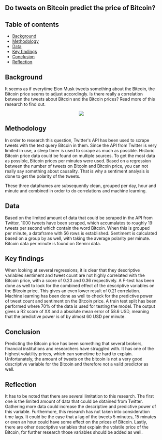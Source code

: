 ## Do tweets on Bitcoin predict the price of Bitcoin?


## Table of contents
- [Background](https://github.com/Jenniferdersjant/Final_project/blob/main/README.md#background)
- [Methodology](https://github.com//Jenniferdersjant/Final_project/blob/main/README.md#methodology)
- [Data](https://github.com//Jenniferdersjant/Final_project/blob/main/README.md#data)
- [Key findings](https://github.com/Jenniferdersjant/Final_project/blob/main/README.md#key-findings)
- [Conclusion](https://github.com//Jenniferdersjant/Final_project/blob/main/README.md#Conclusion)
- [Reflection](https://github.com//Jenniferdersjant/Final_project/blob/main/README.md#Reflection)


## Background
It seems as if everytime Elon Musk tweets something about the Bitcoin, the Bitcoin price seems to adjust accordingly. Is there really a correlation between the tweets about Bitcoin and the Bitcoin prices? Read more of this research to find out. 


<p align="center">
  <img src="https://cdn.vox-cdn.com/thumbor/kRoX7XGXHMCqTtvu4KGGeoqmBdI=/0x0:5021x3161/920x613/filters:focal(2110x1180:2912x1982):format(webp)/cdn.vox-cdn.com/uploads/chorus_image/image/69306217/1232949232.0.jpg" />
</p>


## Methodology
In order to research this question, Twitter's API has been used to scrape tweets with the text query Bitcoin in them. Since the API from Twitter is very limited in use, a sleep timer is used to scrape as much as possible. Historic Bitcoin price data could be found on multiple sources. To get the most data as possible, Bitcoin prices per minutes were used. Based on a regression between the number of tweets on Bitcoin and Bitcoin price, you can not really say something about causality. That is why a sentiment analysis is done to get the polarity of the tweets. 

These three dataframes are subsequently clean, grouped per day, hour and minute and combined in order to do correlations and machine learning.

## Data
Based on the limited amount of data that could be scraped in the API from Twitter, 1000 tweets have been scraped, which accumalates to roughly 19 tweets per second which contain the word Bitcoin. When this is grouped per minute, a dataframe with 56 rows is established. Sentiment is calculated based on a group by as well, with taking the average polarity per minute. Bitcoin data per minute is found on Gemini data.

## Key findings
When looking at several regressions, it is clear that they descriptive variables sentiment and tweet count are not highly correlated with the Bitcoin price, with a score of 0.23 and 0.36 respectively. A F-test has been done as well to look for the combined effect of the descriptive variables on the Bitcoin price. This gives an even lower result of 0.21 correlation. 
Machine learning has been done as well to check for the predictive power of tweet count and sentiment on the Bitcoin price. A train test split has been performed where 70% of the data is used for testing the model. The output gives a R2 score of   XX and a absolute mean error of 58.6 USD, meaning that the predictive power is of by almost 60 USD per minute.

## Conclusion
Predicting the Bitcoin price has been something that several brokers, financial institutions and researchers have struggled with. It has one of the highest volatility prices, which can sometime be hard to explain. Unfortunately, the amount of tweets on the bitcoin is not a very good descriptive variable for the Bitcoin and therefore not a valid predictor as well.

## Reflection
It has to be noted that there are several limitation to this research. The first one is the limited amount of data that could be obtained from Twitter. Gathering more data could increase the descriptive and predictive power of this variable. Furthermore, this research has not taken into consideration time lags. It could be the case that a lag of the tweets 5 minutes, 15 minutes or even an hour could have some effect on the prices of Bitcoin. Lastly, there are other descriptive variables that explain the volatile price of the Bitcoin, for further research those variables should be added as well.
